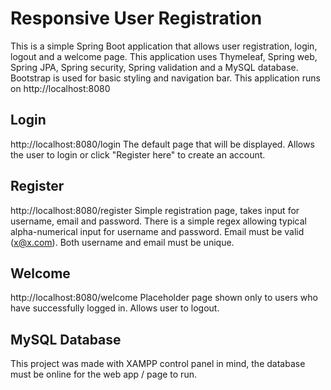 # Responsive User Registration
This is a simple Spring Boot application that allows user registration, login, logout and a welcome page. This application uses Thymeleaf, Spring web, Spring JPA, Spring security, Spring validation and a MySQL database. Bootstrap is used for basic styling and navigation bar. This application runs on http://localhost:8080

## Login
http://localhost:8080/login The default page that will be displayed. Allows the user to login or click "Register here" to create an account.

## Register
http://localhost:8080/register Simple registration page, takes input for username, email and password. There is a simple regex allowing typical alpha-numerical input for username and password. Email must be valid (x@x.com). Both username and email must be unique.

## Welcome
http://localhost:8080/welcome Placeholder page shown only to users who have successfully logged in. Allows user to logout.

## MySQL Database
This project was made with XAMPP control panel in mind, the database must be online for the web app / page to run.